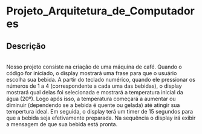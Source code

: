 # Projeto_Arquitetura_de_Computadores

## **Descrição**
<br>
Nosso projeto consiste na criação de uma máquina de café. Quando o código for iniciado, o display mostrará uma frase para que o usuário escolha sua bebida. A partir do teclado numérico, quando ele pressionar os números de 1 a 4 (correspondente a cada uma das bebidas), o display mostrará qual delas foi selecionada e mostrará a temperatura inicial da água (20º). Logo após isso, a temperatura começará a aumentar ou diminuir (dependendo se a bebida é quente ou gelada) até atingir sua tempertura ideal. Em seguida, o display terá um timer de 15 segundos para que a bebida seja efetivamente preparada. Na sequência o display irá exibir a mensagem de que sua bebida está pronta.
